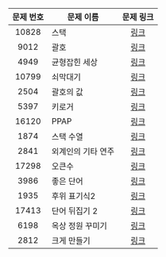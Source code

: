 
 | 문제 번호 | 문제 이름 | 문제 링크 |
|:---:|---|:---:|
 | 10828 | 스택 | [링크](http://icpc.me/10828) | 
 | 9012 | 괄호 | [링크](http://icpc.me/9012) |
| 4949 | 균형잡힌 세상 | [링크](http://icpc.me/4949) |
 | 10799 | 쇠막대기 | [링크](http://icpc.me/10799) | [링크](https://github.com/Acka1357/codingtest-java-20/tree/main/Part2_%EA%B0%95%EC%9D%98%EC%9E%90%EB%A3%8C/Ch02_%EC%8A%A4%ED%83%9D/%EB%AC%B8%EC%A0%9C%EB%B3%84%EC%BD%94%EB%93%9C/10799_%EC%87%A0%EB%A7%89%EB%8C%80%EA%B8%B0) |
| 2504 | 괄호의 값 | [링크](http://icpc.me/2504) | [링크](https://github.com/Acka1357/codingtest-java-20/tree/main/Part2_%EA%B0%95%EC%9D%98%EC%9E%90%EB%A3%8C/Ch02_%EC%8A%A4%ED%83%9D/%EB%AC%B8%EC%A0%9C%EB%B3%84%EC%BD%94%EB%93%9C/2504_%EA%B4%84%ED%98%B8%EC%9D%98%EA%B0%92) |
 | 5397 | 키로거 | [링크](http://icpc.me/5397) | [링크](https://github.com/Acka1357/codingtest-java-20/tree/main/Part2_%EA%B0%95%EC%9D%98%EC%9E%90%EB%A3%8C/Ch02_%EC%8A%A4%ED%83%9D/%EB%AC%B8%EC%A0%9C%EB%B3%84%EC%BD%94%EB%93%9C/5397_%ED%82%A4%EB%A1%9C%EA%B1%B0) |
 | 16120 | PPAP | [링크](http://icpc.me/16120) | [링크](https://github.com/Acka1357/codingtest-java-20/tree/main/Part2_%EA%B0%95%EC%9D%98%EC%9E%90%EB%A3%8C/Ch02_%EC%8A%A4%ED%83%9D/%EB%AC%B8%EC%A0%9C%EB%B3%84%EC%BD%94%EB%93%9C/16120_PPAP) |
 | 1874 | 스택 수열 | [링크](http://icpc.me/1874) | [링크](https://github.com/Acka1357/codingtest-java-20/tree/main/Part2_%EA%B0%95%EC%9D%98%EC%9E%90%EB%A3%8C/Ch02_%EC%8A%A4%ED%83%9D/%EB%AC%B8%EC%A0%9C%EB%B3%84%EC%BD%94%EB%93%9C/1874_%EC%8A%A4%ED%83%9D%EC%88%98%EC%97%B4) |
 | 2841 | 외계인의 기타 연주 | [링크](http://icpc.me/2841) | [링크](https://github.com/Acka1357/codingtest-java-20/tree/main/Part2_%EA%B0%95%EC%9D%98%EC%9E%90%EB%A3%8C/Ch02_%EC%8A%A4%ED%83%9D/%EB%AC%B8%EC%A0%9C%EB%B3%84%EC%BD%94%EB%93%9C/2841_%EC%99%B8%EA%B3%84%EC%9D%B8%EC%9D%98%EA%B8%B0%ED%83%80%EC%97%B0%EC%A3%BC) |
| 17298 | 오큰수 | [링크](http://icpc.me/17298) | [링크](https://github.com/Acka1357/codingtest-java-20/tree/main/Part2_%EA%B0%95%EC%9D%98%EC%9E%90%EB%A3%8C/Ch02_%EC%8A%A4%ED%83%9D/%EB%AC%B8%EC%A0%9C%EB%B3%84%EC%BD%94%EB%93%9C/17298_%EC%98%A4%ED%81%B0%EC%88%98) |
 | 3986 | 좋은 단어 | [링크](http://icpc.me/3986) | [링크](https://github.com/Acka1357/codingtest-java-20/tree/main/Part2_%EA%B0%95%EC%9D%98%EC%9E%90%EB%A3%8C/Ch02_%EC%8A%A4%ED%83%9D/%EB%AC%B8%EC%A0%9C%EB%B3%84%EC%BD%94%EB%93%9C/3986_%EC%A2%8B%EC%9D%80%EB%8B%A8%EC%96%B4) |
 | 1935 | 후위 표기식2 | [링크](http://icpc.me/1935) | [링크](https://github.com/Acka1357/codingtest-java-20/tree/main/Part2_%EA%B0%95%EC%9D%98%EC%9E%90%EB%A3%8C/Ch02_%EC%8A%A4%ED%83%9D/%EB%AC%B8%EC%A0%9C%EB%B3%84%EC%BD%94%EB%93%9C/1935_%ED%9B%84%EC%9C%84%ED%91%9C%EA%B8%B0%EC%8B%9D2) |
 | 17413 | 단어 뒤집기 2 | [링크](http://icpc.me/17413) | [링크](https://github.com/Acka1357/codingtest-java-20/tree/main/Part2_%EA%B0%95%EC%9D%98%EC%9E%90%EB%A3%8C/Ch02_%EC%8A%A4%ED%83%9D/%EB%AC%B8%EC%A0%9C%EB%B3%84%EC%BD%94%EB%93%9C/17413_%EB%8B%A8%EC%96%B4%EB%92%A4%EC%A7%91%EA%B8%B02) |
 | 6198 | 옥상 정원 꾸미기 | [링크](http://icpc.me/6198) | [링크](https://github.com/Acka1357/codingtest-java-20/tree/main/Part2_%EA%B0%95%EC%9D%98%EC%9E%90%EB%A3%8C/Ch02_%EC%8A%A4%ED%83%9D/%EB%AC%B8%EC%A0%9C%EB%B3%84%EC%BD%94%EB%93%9C/6198_%EC%98%A5%EC%83%81%EC%A0%95%EC%9B%90%EA%BE%B8%EB%AF%B8%EA%B8%B0) |
 | 2812 | 크게 만들기 | [링크](http://icpc.me/2812) | [링크](https://github.com/Acka1357/codingtest-java-20/tree/main/Part2_%EA%B0%95%EC%9D%98%EC%9E%90%EB%A3%8C/Ch02_%EC%8A%A4%ED%83%9D/%EB%AC%B8%EC%A0%9C%EB%B3%84%EC%BD%94%EB%93%9C/2812_%ED%81%AC%EA%B2%8C%EB%A7%8C%EB%93%A4%EA%B8%B0) |